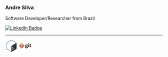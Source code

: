 

  ### Andre Silva
  
  Software Developer/Researcher from Brazil
  
  <div id="badges">
      <a href="https://www.linkedin.com/in/andreswebs/">
          <img src="https://img.shields.io/badge/LinkedIn-blue?logo=linkedin&logoColor=white" alt="LinkedIn Badge"/>
      </a> 
  </div>
  <hr />
  <div id="tools">      
      <img src="https://github.com/devicons/devicon/blob/master/icons/bash/bash-original.svg" title="bash" **alt="bash" width="40" height="40"/>
      <img src="https://github.com/devicons/devicon/blob/master/icons/git/git-original-wordmark.svg" title="git" **alt="git" width="40" height="40"/>

  </div>
<!--

<div id="header" align="center">
  <img src="" title="" **alt="" width="40" height="40"/>

</div>
-->

